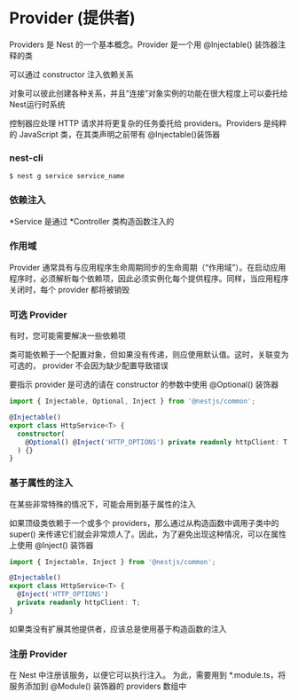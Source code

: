 # Provider (提供者)
Providers 是 Nest 的一个基本概念。Provider 是一个用 @Injectable() 装饰器注释的类

可以通过 constructor 注入依赖关系

对象可以彼此创建各种关系，并且“连接”对象实例的功能在很大程度上可以委托给 Nest运行时系统

控制器应处理 HTTP 请求并将更复杂的任务委托给 providers。Providers 是纯粹的 JavaScript 类，在其类声明之前带有 @Injectable()装饰器


### nest-cli
```shell
$ nest g service service_name
```


### 依赖注入
*Service 是通过 *Controller 类构造函数注入的


### 作用域
Provider 通常具有与应用程序生命周期同步的生命周期（“作用域”）。在启动应用程序时，必须解析每个依赖项，因此必须实例化每个提供程序。同样，当应用程序关闭时，每个 provider 都将被销毁


### 可选 Provider
有时，您可能需要解决一些依赖项

类可能依赖于一个配置对象，但如果没有传递，则应使用默认值。这时，关联变为可选的， provider 不会因为缺少配置导致错误

要指示 provider 是可选的请在 constructor 的参数中使用 @Optional() 装饰器
```typescript
import { Injectable, Optional, Inject } from '@nestjs/common';

@Injectable()
export class HttpService<T> {
  constructor(
    @Optional() @Inject('HTTP_OPTIONS') private readonly httpClient: T
  ) {}
}
```


### 基于属性的注入
在某些非常特殊的情况下，可能会用到基于属性的注入

如果顶级类依赖于一个或多个 providers，那么通过从构造函数中调用子类中的 super() 来传递它们就会非常烦人了。因此，为了避免出现这种情况，可以在属性上使用 @Inject() 装饰器
```typescript
import { Injectable, Inject } from '@nestjs/common';

@Injectable()
export class HttpService<T> {
  @Inject('HTTP_OPTIONS')
  private readonly httpClient: T;
}
```
如果类没有扩展其他提供者，应该总是使用基于构造函数的注入


### 注册 Provider
在 Nest 中注册该服务，以便它可以执行注入。 为此，需要用到 *.module.ts，将服务添加到 @Module() 装饰器的 providers 数组中















